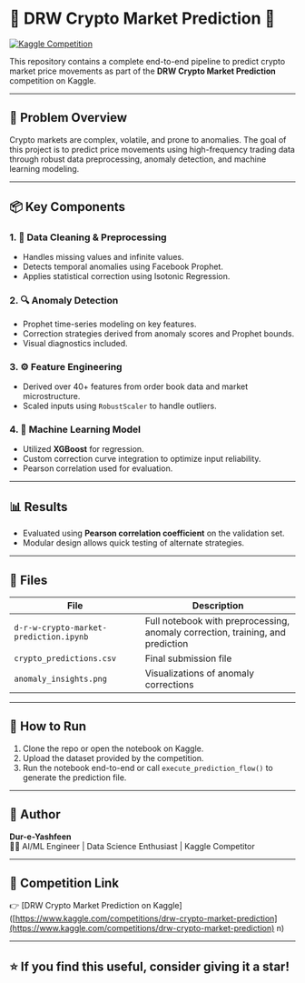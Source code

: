 # 🧠 DRW Crypto Market Prediction 🚀

[![Kaggle Competition](https://img.shields.io/badge/Kaggle-DRW%20Crypto%20Prediction-blue)](https://www.kaggle.com/competitions/drw-crypto-market-prediction)

This repository contains a complete end-to-end pipeline to predict crypto market price movements as part of the **DRW Crypto Market Prediction** competition on Kaggle.

---

## 🔮 Problem Overview

Crypto markets are complex, volatile, and prone to anomalies. The goal of this project is to predict price movements using high-frequency trading data through robust data preprocessing, anomaly detection, and machine learning modeling.

---

## 📦 Key Components

### 1. 🧼 Data Cleaning & Preprocessing
- Handles missing values and infinite values.
- Detects temporal anomalies using Facebook Prophet.
- Applies statistical correction using Isotonic Regression.

### 2. 🔍 Anomaly Detection
- Prophet time-series modeling on key features.
- Correction strategies derived from anomaly scores and Prophet bounds.
- Visual diagnostics included.

### 3. ⚙️ Feature Engineering
- Derived over 40+ features from order book data and market microstructure.
- Scaled inputs using `RobustScaler` to handle outliers.

### 4. 🤖 Machine Learning Model
- Utilized **XGBoost** for regression.
- Custom correction curve integration to optimize input reliability.
- Pearson correlation used for evaluation.

---

## 📊 Results

- Evaluated using **Pearson correlation coefficient** on the validation set.
- Modular design allows quick testing of alternate strategies.

---

## 📁 Files

| File | Description |
|------|-------------|
| `d-r-w-crypto-market-prediction.ipynb` | Full notebook with preprocessing, anomaly correction, training, and prediction |
| `crypto_predictions.csv` | Final submission file |
| `anomaly_insights.png` | Visualizations of anomaly corrections |

---

## 📌 How to Run

1. Clone the repo or open the notebook on Kaggle.
2. Upload the dataset provided by the competition.
3. Run the notebook end-to-end or call `execute_prediction_flow()` to generate the prediction file.

---

## 🧠 Author

**Dur-e-Yashfeen**  
👩‍💻 AI/ML Engineer | Data Science Enthusiast | Kaggle Competitor

---

## 🔗 Competition Link

👉 [DRW Crypto Market Prediction on Kaggle]([https://www.kaggle.com/competitions/drw-crypto-market-prediction](https://www.kaggle.com/competitions/drw-crypto-market-prediction)
n)

---

## ⭐️ If you find this useful, consider giving it a star!
